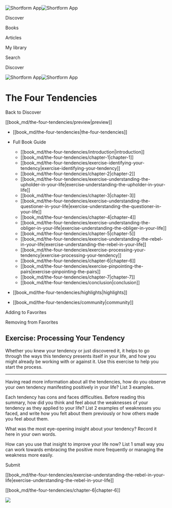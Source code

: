 ![Shortform App](/img/logo.36a2399e.svg)![Shortform App](/img/logo-dark.70c1b072.svg)

Discover

Books

Articles

My library

Search

Discover

![Shortform App](/img/logo.36a2399e.svg)![Shortform App](/img/logo-dark.70c1b072.svg)

# The Four Tendencies

Back to Discover

[[book_md/the-four-tendencies/preview|preview]]

  * [[book_md/the-four-tendencies|the-four-tendencies]]
  * Full Book Guide

    * [[book_md/the-four-tendencies/introduction|introduction]]
    * [[book_md/the-four-tendencies/chapter-1|chapter-1]]
    * [[book_md/the-four-tendencies/exercise-identifying-your-tendency|exercise-identifying-your-tendency]]
    * [[book_md/the-four-tendencies/chapter-2|chapter-2]]
    * [[book_md/the-four-tendencies/exercise-understanding-the-upholder-in-your-life|exercise-understanding-the-upholder-in-your-life]]
    * [[book_md/the-four-tendencies/chapter-3|chapter-3]]
    * [[book_md/the-four-tendencies/exercise-understanding-the-questioner-in-your-life|exercise-understanding-the-questioner-in-your-life]]
    * [[book_md/the-four-tendencies/chapter-4|chapter-4]]
    * [[book_md/the-four-tendencies/exercise-understanding-the-obliger-in-your-life|exercise-understanding-the-obliger-in-your-life]]
    * [[book_md/the-four-tendencies/chapter-5|chapter-5]]
    * [[book_md/the-four-tendencies/exercise-understanding-the-rebel-in-your-life|exercise-understanding-the-rebel-in-your-life]]
    * [[book_md/the-four-tendencies/exercise-processing-your-tendency|exercise-processing-your-tendency]]
    * [[book_md/the-four-tendencies/chapter-6|chapter-6]]
    * [[book_md/the-four-tendencies/exercise-pinpointing-the-pairs|exercise-pinpointing-the-pairs]]
    * [[book_md/the-four-tendencies/chapter-7|chapter-7]]
    * [[book_md/the-four-tendencies/conclusion|conclusion]]
  * [[book_md/the-four-tendencies/highlights|highlights]]
  * [[book_md/the-four-tendencies/community|community]]



Adding to Favorites 

Removing from Favorites 

## Exercise: Processing Your Tendency

Whether you knew your tendency or just discovered it, it helps to go through the ways this tendency presents itself in your life, and how you might already be working with or against it. Use this exercise to help you start the process.

* * *

Having read more information about all the tendencies, how do you observe your own tendency manifesting positively in your life? List 3 examples.

Each tendency has cons and faces difficulties. Before reading this summary, how did you think and feel about the weaknesses of your tendency as they applied to your life? List 2 examples of weaknesses you faced, and write how you felt about them previously or how others made you feel about them.

What was the most eye-opening insight about your tendency? Record it here in your own words.

How can you use that insight to improve your life now? List 1 small way you can work towards embracing the positive more frequently or managing the weakness more easily.

Submit 

[[book_md/the-four-tendencies/exercise-understanding-the-rebel-in-your-life|exercise-understanding-the-rebel-in-your-life]]

[[book_md/the-four-tendencies/chapter-6|chapter-6]]

![](https://bat.bing.com/action/0?ti=56018282&Ver=2&mid=05a82029-19a4-4486-bd7b-65cad0f61b8a&sid=1711133063fa11eebdec89a8b8ae3bbc&vid=171147a063fa11eea7440fcfeb230d96&vids=0&msclkid=N&pi=0&lg=en-US&sw=800&sh=600&sc=24&nwd=1&tl=Shortform%20%7C%20The%20Four%20Tendencies&p=https%3A%2F%2Fwww.shortform.com%2Fapp%2Fbook%2Fthe-four-tendencies%2Fexercise-processing-your-tendency&r=&lt=399&evt=pageLoad&sv=1&rn=308934)
